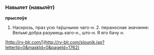 ### Навылет (навылёт)
**прыслоўе**

1. Наскрозь, праз усю таўшчыню чаго-н. 2. пераноснае значэнне: Вельмі добра разумець каго-н., што-н. Я яго бачу н.

<a rel="author">[http://rv-blr.com/](http://rv-blr.com/slounik.jsp?letterId=0&maskId=0&pageId=1762)</a>
